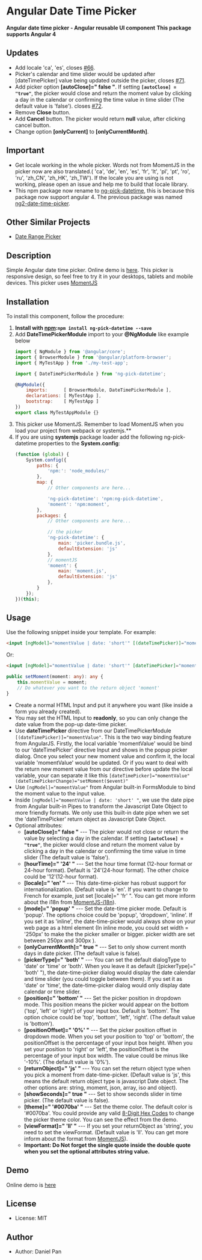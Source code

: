 
# Angular Date Time Picker

**Angular date time picker - Angular reusable UI component**
**This package supports Angular 4**

## Updates
* Add locale 'ca', 'es', closes [#66](https://github.com/DanielYKPan/date-time-picker/issues/66).
* Picker's calendar and time slider would be updated after [dateTimePicker] value being updated outside the picker, closes [#71](https://github.com/DanielYKPan/date-time-picker/issues/71).
* Add picker option **[autoClose]=" false "**. If setting __`[autoClose] = "true"`__, the picker would close and return the moment value by clicking a day in the calendar or confirming the time value in time slider (The default value is 'false'). 
   closes [#72](https://github.com/DanielYKPan/date-time-picker/issues/72).
* Remove __Close__ button.
* Add __Cancel__ button. The picker would return __null__ value, after clicking cancel button.
* Change option **[onlyCurrent]** to **[onlyCurrentMonth]**.

## Important
* Get locale working in the whole picker. Words not from MomentJS in the picker now are also translated.( 'ca', 'de', 'en', 'es', 'fr', 'lt', 'pl', 'pt', 'ro', 'ru', 'zh_CN', 'zh_HK', 'zh_TW').
   If the locale you are using is not working, please open an issue and help me to build that locale library.
* This npm package now rename to [ng-pick-datetime](https://www.npmjs.com/package/ng-pick-datetime), this is because this package now support angular 4. The previous package was named [ng2-date-time-picker](https://www.npmjs.com/package/ng2-date-time-picker).

## Other Similar Projects

* [Date Range Picker](https://github.com/DanielYKPan/date-range-picker)

## Description
Simple Angular date time picker. Online demo is [here](https://danielykpan.github.io/date-time-picker/). 
This picker is responsive design, so feel free to try it in your desktops, tablets and mobile devices. 
This picker uses [MomentJS](http://momentjs.com/)

## Installation

To install this component, follow the procedure:

1. __Install with [npm](https://www.npmjs.com):`npm install ng-pick-datetime --save`__
2. Add __DateTimePickerModule__ import to your __@NgModule__ like example below
    ```js
    import { NgModule } from '@angular/core';
    import { BrowserModule } from '@angular/platform-browser';
    import { MyTestApp } from './my-test-app';

    import { DateTimePickerModule } from 'ng-pick-datetime';

    @NgModule({
        imports:      [ BrowserModule, DateTimePickerModule ],
        declarations: [ MyTestApp ],
        bootstrap:    [ MyTestApp ]
    })
    export class MyTestAppModule {}
    ```
3. This picker use MomentJS. Remember to load MomentJS when you load your project from webpack or systemjs.**
4. If you are using __systemjs__ package loader add the following ng-pick-datetime properties to the __System.config__:
    ```js
    (function (global) {
        System.config({
            paths: {
                'npm:': 'node_modules/'
            },
            map: {
                // Other components are here...

                'ng-pick-datetime': 'npm:ng-pick-datetime',
                'moment': 'npm:moment',
            },
            packages: {
                // Other components are here...

				// the picker
                'ng-pick-datetime': {
                    main: 'picker.bundle.js',
                    defaultExtension: 'js'
                },
                // momentJS
                'moment': {
	                main: 'moment.js',
	                defaultExtension: 'js'
	            },
            }
        });
    })(this);
    ```

## Usage

Use the following snippet inside your template. For example:

```html
<input [ngModel]="momentValue | date: 'short'" [(dateTimePicker)]="momentValue" readonly />
```
<p>Or:</p>

```html
<input [ngModel]="momentValue | date: 'short'" [dateTimePicker]="momentValue" (dateTimePickerChange)="setMoment($event)" readonly />
```
```typescript
public setMoment(moment: any): any {
    this.momentValue = moment;
    // Do whatever you want to the return object 'moment'
}
```

 * Create a normal HTML Input and put it anywhere you want (like inside a form you already created). 
 * You may set the HTML Input to **readonly**, so you can only change the date value from the pop-up date-time picker.
 * Use **dateTimePicker** directive from our DateTimePickerModule `[(dateTimePicker)]="momentValue"`. This is the two way binding feature from AngularJS.
    Firstly, the local variable 'momentValue' would be bind to our 'dateTimePicker' directive Input and shows in the popup picker dialog.
    Once you select your new moment value and confirm it, the local variable 'momentValue' would be updated. Or if you want to deal
    with the return new moment value from our directive before update the local variable, your can separate it like this `[dateTimePicker]="momentValue" (dateTimePickerChange)="setMoment($event)"`
 * Use `[ngModel]="momentValue"` from Angular built-in FormsModule to bind the moment value to the input value. 
 * Inside `[ngModel]="momentValue | date: 'short' "`, we use the date pipe from Angular built-in Pipes to transform the Javascript Date Object to more friendly formats.
    We only use this built-in date pipe when we set the 'dateTimePicker' return object as Javascript Date Object.
 * Optional attributes:
    * **[autoClose]=" false "** --- The picker would not close or return the value by selecting a day in the calendar. 
        If setting __`[autoClose] = "true"`__, the picker would close and return the moment value by clicking a day in the calendar or confirming the time value in time slider 
        (The default value is 'false').
    * **[hourTime]=" '24' "** --- Set the hour time format (12-hour format or 24-hour format). 
        Default is '24'(24-hour format). The other choice could be '12'(12-hour format).
    * **[locale]=" 'en' "** --- This date-time-picker has robust support for internationalization. 
        (Default value is 'en'. If you want to change to French for example, just set [locale]=" 'fr' ". You can get more inform about the i18n from [MomentJS-i18n](http://momentjs.com/docs/#/i18n/)).
    * **[mode]=" 'popup' "** --- Set the date-time picker mode. Default is 'popup'. 
        The options choice could be 'popup', 'dropdown', 'inline'. 
        If you set it as 'inline', the date-time-picker would always show on your web page as a html element (In inline mode, you could set width = '250px' to make the the picker smaller or bigger. picker width are set between 250px and 300px ).
    * **[onlyCurrentMonth]=" true "** --- Set to only show current month days in date picker. (The default value is false).
    * **[pickerType]=" 'both' "** --- You can set the default dialogType to 'date' or 'time' or 'both'. 
        When you leave it as default ([pickerType]=" 'both' "), the date-time-picker dialog would display the date calendar and time slider (you could toggle between them). 
        If you set it as 'date' or 'time', the date-time-picker dialog would only display date calendar or time slider.
    * **[position]=" 'bottom' "** --- Set the picker position in dropdown mode. This position means the picker would appear on the bottom ('top', 'left' or 'right') of your input box. 
        Default is 'bottom'. The option choice could be 'top', 'bottom', 'left', 'right'. (The default value is 'bottom').
    * **[positionOffset]=" '0%' "** --- Set the picker position offset in dropdown mode. 
        When you set your position to 'top' or 'bottom', the positionOffset is the percentage of your input box height.
        When you set your position to 'right' or 'left', the positionOffset is the percentage of your input box width.
        The value could be minus like '-10%'.
        (The default value is '0%').
    * **[returnObject]=" 'js' "** --- You can set the return object type when you pick a moment from date-time-picker. 
        (Default value is 'js', this means the default return object type is javascript Date object. 
        The other options are: string, moment, json, array, iso and object).
    * **[showSeconds]=" true "** --- Set to show seconds slider in time picker. (The default value is false).
    * **[theme]=" '#0070ba' "** --- Set the theme color. The default color is '#0070ba'. You could provide any valid [8-Digit Hex Codes](https://css-tricks.com/8-digit-hex-codes/) to change the picker theme color. You can see the effect from the demo.
    * **[viewFormat]=" 'll' "** --- If you set your returnObject as 'string', you need to set the viewFormat. (Default value is 'll'. You can get more inform about the format from [MomentJS](http://momentjs.com/docs/#/parsing/string-format/)).
    * **Important: Do Not forget the single quote inside the double quote when you set the optional attributes string value.**

## Demo
Online demo is [here](https://danielykpan.github.io/date-time-picker/)

## License
* License: MIT

## Author
* Author: Daniel Pan
